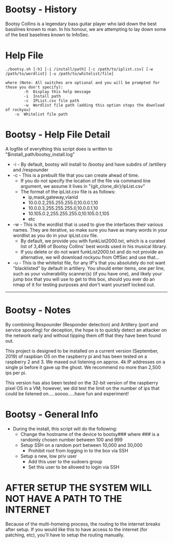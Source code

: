 # Bootsy - History
Bootsy Collins is a legendary bass guitar player who laid down the best basslines known to man. In his honour, we are attempting to lay down some of the best baselines known to InfoSec.

# Help File
```
./bootsy.sh [-h] [-i /install/path] [-c /path/to/iplist.csv] [-w /path/to/wordlist] [-u /path/to/whitelist/file]

where (Note: All switches are optional and you will be prompted for those you don't specify):
        -h  Display this help message
        -i  Install path
        -c  IPList.csv file path
        -w  Wordlist file path (adding this option stops the download of rockyou)
	-u  Whitelist file path
```

# Bootsy - Help File Detail
A logfile of everything this script does is written to "$install_path/bootsy_install.log"  

+ -i - By default, bootsy will install to /bootsy and have subdirs of /artillery and /respounder  
+ -c - This is a prebuilt file that you can create ahead of time.  
    - If you do not specify the location of the file via command line argument, we assume it lives in "{git_clone_dir}/ipList.csv"  
    - The format of the ipList.csv file is as follows:  
        - ip,mask,gateway,vlanid  
        - 10.0.0.2,255.255.255.0,10.0.0.1,10  
        - 10.0.0.3,255.255.255.0,10.0.0.1,10  
        - 10.105.0.2,255.255.255.0,10.105.0.1,105  
        - etc  
+ -w - This is the wordlist that is used to give the interfaces their various names. They are iterative, so make sure you have as many words in your wordlist as you do in your ipList.csv file.  
    - By default, we provide you with funkList2000.txt, which is a curated list of 3,496 of Bootsy Collins' best words used in his musical library.  
    - If you delete or do not want funkList2000.txt and do not provide an alternative, we will download rockyou from OffSec and use that...  
+ -u - This is the whitelist file, for any IP's that you absolutely do not want "blacklisted" by default in artillery. You should enter items, one per line, such as your vulnerability scanner(s) (if you have one), and likely your jump box that you will use to get to this box, should you ever do an nmap of it for testing purposes and don't want yourself locked out.  
---
# Bootsy - Notes
By combining Respounder (Responder detection) and Artillery (port and service spoofing) for deception, the hope is to quickly detect an attacker on the network early and without tipping them off that they have been found out.

This project is designed to be installed on a current version (September, 2019) of raspbian OS on the raspberry pi and has been tested on a raspberry 2 and 3. We maxed out listening on approx. 4k IP addresses on a single pi before it gave up the ghost. We recommend no more than 2,500 ips per pi.

This version has also been tested on the 32-bit version of the raspberry pixel OS in a VM; however, we did test the limit on the number of ips that could be listened on.....soooo.....have fun and experiment!

# Bootsy - General Info
+ During the install, this script will do the following:
    - Change the hostname of the device to bootsy### where ### is a randomly chosen number between 100 and 999
    - Setup SSH on a random port between 10,000 and 30,000
        - Prohibit root from logging in to the box via SSH
    - Setup a new, low priv user
        - Add this user to the sudoers group
        - Set this user to be allowed to login via SSH

# AFTER SETUP THE SYSTEM WILL NOT HAVE A PATH TO THE INTERNET
Because of the multi-homeing process, the routing to the internet breaks after setup. If you would like this to have access to the internet (for patching, etc), you'll have to setup the routing manually.
